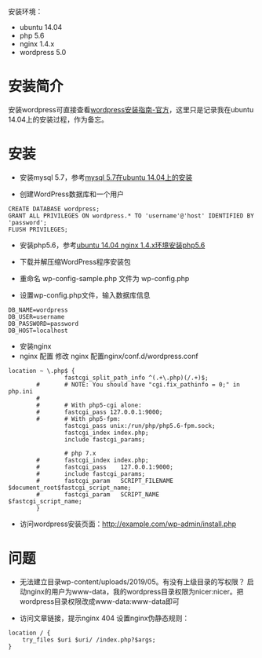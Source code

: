 
安装环境：
* ubuntu 14.04
* php 5.6
* nginx 1.4.x
* wordpress 5.0

# 安装简介

安装wordpress可直接查看[wordpress安装指南-官方](https://codex.wordpress.org/zh-cn:%E5%AE%89%E8%A3%85_WordPress)，这里只是记录我在ubuntu 14.04上的安装过程，作为备忘。

# 安装

* 安装mysql 5.7，参考[mysql 5.7在ubuntu 14.04上的安装](http://blog.wangjinle.com/?p=1487&preview=true)

* 创建WordPress数据库和一个用户
```
CREATE DATABASE wordpress;
GRANT ALL PRIVILEGES ON wordpress.* TO 'username'@'host' IDENTIFIED BY 'password';
FLUSH PRIVILEGES;
```

* 安装php5.6，参考[ubuntu 14.04 nginx 1.4.x环境安装php5.6](http://blog.wangjinle.com/article/php5-6-install-ubuntu14-04-nginx.html)

* 下载并解压缩WordPress程序安装包
* 重命名 wp-config-sample.php 文件为 wp-config.php
* 设置wp-config.php文件，输入数据库信息
```
DB_NAME=wordpress
DB_USER=username
DB_PASSWORD=password
DB_HOST=localhost
```

* 安装nginx
* nginx 配置 修改 nginx 配置nginx/conf.d/wordpress.conf
```
location ~ \.php$ {
                fastcgi_split_path_info ^(.+\.php)(/.+)$;
        #       # NOTE: You should have "cgi.fix_pathinfo = 0;" in php.ini
        #
        #       # With php5-cgi alone:
        #       fastcgi_pass 127.0.0.1:9000;
        #       # With php5-fpm:
                fastcgi_pass unix:/run/php/php5.6-fpm.sock;
                fastcgi_index index.php;
                include fastcgi_params;

				# php 7.x
        #       fastcgi_index index.php;
        #       fastcgi_pass    127.0.0.1:9000;
        #       include fastcgi_params;
        #       fastcgi_param   SCRIPT_FILENAME    $document_root$fastcgi_script_name;
        #       fastcgi_param   SCRIPT_NAME        $fastcgi_script_name;
        }
```

* 访问wordpress安装页面：http://example.com/wp-admin/install.php

# 问题

* 无法建立目录wp-content/uploads/2019/05。有没有上级目录的写权限？
启动nginx的用户为www-data，我的wordpress目录权限为nicer:nicer。把wordpress目录权限改成www-data:www-data即可

* 访问文章链接，提示nginx 404
设置nginx伪静态规则：
```
location / {
	try_files $uri $uri/ /index.php?$args;
}
```

